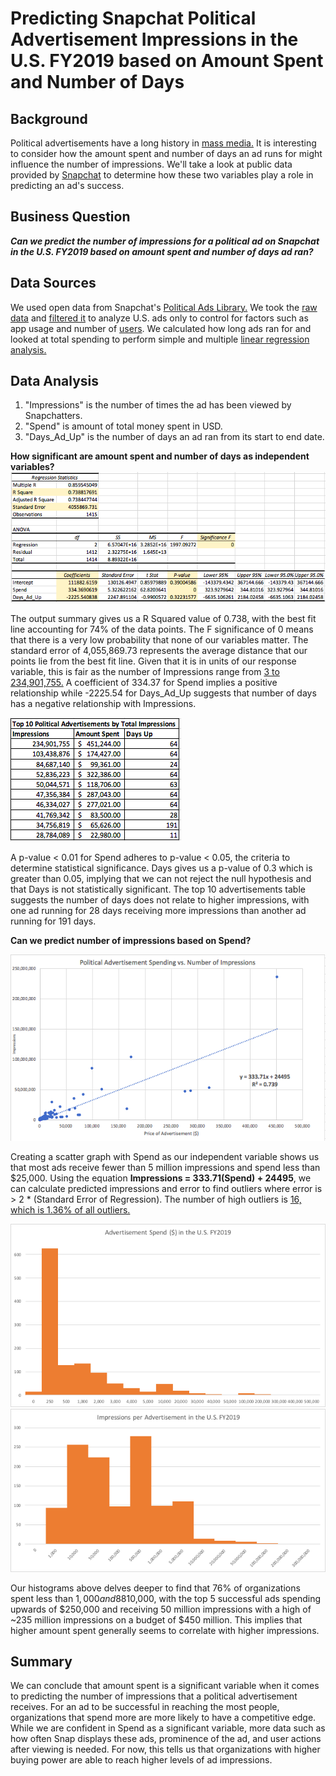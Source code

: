 # Predicting Snapchat Political Advertisement Impressions in the U.S. FY2019 based on Amount Spent and Number of Days
## Background
Political advertisements have a long history in [mass media.](https://onlinelibrary.wiley.com/doi/abs/10.1002/9781405186407.wbiecp049.pub2) It is interesting to consider how the amount spent and number of days an ad runs for might influence the number of impressions. We'll take a look at public data provided by [Snapchat](https://phys.org/news/2018-06-snapchat.html) to determine how these two variables play a role in predicting an ad's success.

## Business Question
***Can we predict the number of impressions for a political ad on Snapchat in the U.S. FY2019 based on amount spent and number of days ad ran?***

## Data Sources
We used open data from Snapchat's [Political Ads Library.](https://www.snap.com/en-US/political-ads/) We took the [raw data](https://github.com/katiesunsg/snapchat-political-ads-US2019/blob/master/Snapchat_Raw_Data.xls) and [filtered it](https://github.com/katiesunsg/snapchat-political-ads-US2019/blob/master/Snapchat_Filtered_Data.xlsx) to analyze U.S. ads only to control for factors such as app usage and number of [users](https://www.statista.com/statistics/545967/snapchat-app-dau/#:~:text=With%20an%20estimated%2046%20million,Snapchat%20easily%20ranks%20among%20the). We calculated how long ads ran for and looked at total spending to perform simple and multiple [linear regression analysis.](https://github.com/katiesunsg/snapchat-political-ads-US2019/blob/master/Snapchat_Data_Analysis.xlsx)

## Data Analysis
1. "Impressions" is the number of times the ad has been viewed by Snapchatters.
2. "Spend" is amount of total money spent in USD.
3. "Days_Ad_Up" is the number of days an ad ran from its start to end date.

**How significant are amount spent and number of days as independent variables?**
![insert](https://github.com/katiesunsg/snapchat-political-ads-US2019/blob/master/SummaryOutputMulitpleRegression.png)

The output summary gives us a R Squared value of 0.738, with the best fit line accounting for 74% of the data points. The F significance of 0 means that there is a very low probability that none of our variables matter. The standard error of 4,055,869.73 represents the average distance that our points lie from the best fit line. Given that it is in units of our response variable, this is fair as the number of Impressions range from [3 to 234,901,755.](https://github.com/katiesunsg/snapchat-political-ads-US2019/blob/master/Snapchat_Data_Analysis.xlsx) A coefficient of 334.37 for Spend implies a positive relationship while -2225.54 for Days_Ad_Up suggests that number of days has a negative relationship with Impressions.

![image](https://github.com/katiesunsg/snapchat-political-ads-US2019/blob/master/TopAdsImpressions.png)

A p-value < 0.01 for Spend adheres to p-value < 0.05, the criteria to determine statistical significance. Days gives us a p-value of 0.3 which is greater than 0.05, implying that we can not reject the null hypothesis and that Days is not statistically significant. The top 10 advertisements table suggests the number of days does not relate to higher impressions, with one ad running for 28 days receiving more impressions than another ad running for 191 days.

**Can we predict number of impressions based on Spend?**

![graph](https://github.com/katiesunsg/snapchat-political-ads-US2019/blob/master/SpendImpressionsScatterGraph.png)

Creating a scatter graph with Spend as our independent variable shows us that most ads receive fewer than 5 million impressions and spend less than $25,000. Using the equation **Impressions = 333.71(Spend) + 24495**, we can calculate predicted impressions and error to find outliers where error is > 2 * (Standard Error of Regression). The number of high outliers is [16, which is 1.36% of all outliers.](https://github.com/katiesunsg/snapchat-political-ads-US2019/blob/master/Snapchat_Data_Analysis.xlsx)

![insertalso](https://github.com/katiesunsg/snapchat-political-ads-US2019/blob/master/finalHistogramSpend.png)
![alsoinsert](https://github.com/katiesunsg/snapchat-political-ads-US2019/blob/master/final3impressions.png)

Our histograms above delves deeper to find that 76% of organizations spent less than $1,000 and 88% of total ads received fewer than 1 million impressions. However, ads that are successful spend at least ~$10,000, with the top 5 successful ads spending upwards of $250,000 and receiving 50 million impressions with a high of ~235 million impressions on a budget of $450 million. This implies that higher amount spent generally seems to correlate with higher impressions.

## Summary
We can conclude that amount spent is a significant variable when it comes to predicting the number of impressions that a political advertisement receives. For an ad to be successful in reaching the most people, organizations that spend more are more likely to have a competitive edge. While we are confident in Spend as a significant variable, more data such as how often Snap displays these ads, prominence of the ad, and user actions after viewing is needed. For now, this tells us that organizations with higher buying power are able to reach higher levels of ad impressions.
